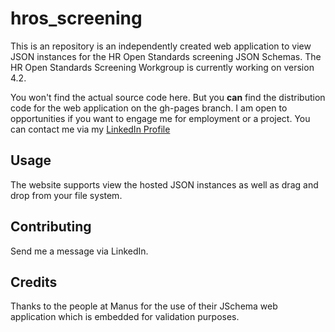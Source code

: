 # hros_screening

This is an repository is an independently created web application to view JSON instances for the HR Open Standards screening JSON Schemas. The HR Open Standards Screening Workgroup is currently working on version 4.2.

You won't find the actual source code here. But you **can** find the distribution code for the web application on the gh-pages branch. I am open to opportunities if you want to engage me for employment or a project. You can contact me via my [LinkedIn Profile](https://www.linkedin.com/in/christopherpauley)

## Usage
The website supports view the hosted JSON instances as well as drag and drop from your file system.


## Contributing
Send me a message via LinkedIn.

## Credits
Thanks to the people at Manus for the use of their JSchema web application which is embedded for validation purposes.
